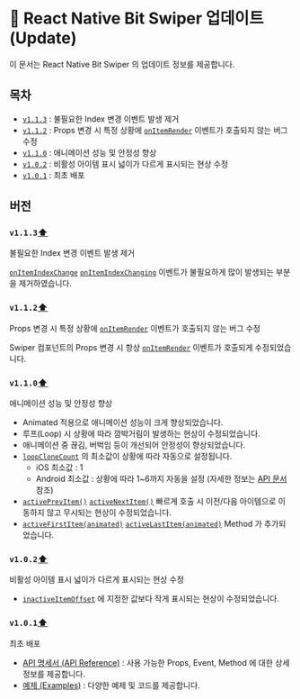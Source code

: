 # 📝 React Native Bit Swiper 업데이트 (Update)

이 문서는 React Native Bit Swiper 의 업데이트 정보를 제공합니다.

## 목차
- [`v1.1.3`](#v113) : 불필요한 Index 변경 이벤트 발생 제거
- [`v1.1.2`](#v112) : Props 변경 시 특정 상황에 [`onItemRender`](ApiReference.md#onitemrender) 이벤트가 호출되지 않는 버그 수정
- [`v1.1.0`](#v110) : 애니메이션 성능 및 안정성 향상
- [`v1.0.2`](#v102) : 비활성 아이템 표시 넓이가 다르게 표시되는 현상 수정
- [`v1.0.1`](#v101) : 최초 배포

## 버전

### `v1.1.3`[⬆](#목차)
불필요한 Index 변경 이벤트 발생 제거

[`onItemIndexChange`](ApiReference.md#onitemindexchange)
[`onItemIndexChanging`](ApiReference.md#onitemindexchanging) 이벤트가 불필요하게 많이 발생되는 부분을 제거하였습니다.

### `v1.1.2`[⬆](#목차)
Props 변경 시 특정 상황에
[`onItemRender`](ApiReference.md#onitemrender) 이벤트가 호출되지 않는 버그 수정

Swiper 컴포넌트의 Props 변경 시 항상 [`onItemRender`](ApiReference.md#onitemrender) 이벤트가 호출되게 수정되었습니다.
 
### `v1.1.0`[⬆](#목차)
애니메이션 성능 및 안정성 향상

- Animated 적용으로 애니메이션 성능이 크게 향상되었습니다.
- 루프(Loop) 시 상황에 따라 깜박거림이 발생하는 현상이 수정되었습니다.
- 애니메이션 중 끊김, 버벅임 등이 개선되어 안정성이 향상되었습니다.
- [`loopCloneCount`](ApiReference.md#loopclonecount) 의 최소값이 상황에 따라 자동으로 설정됩니다.
    - iOS 최소값 : 1
    - Android 최소값 : 상황에 따라 1~6까지 자동을 설정 (자세한 정보는 [API 문서](ApiReference.md#loopclonecount) 참조)
- [`activePrevItem()`](ApiReference.md#activeprevitemanimated)
[`activeNextItem()`](ApiReference.md#activenextitemanimated) 빠르게 호출 시 이전/다음 아이템으로 이동하지 않고 무시되는 현상이 수정되었습니다. 
- [`activeFirstItem(animated)`](ApiReference.md#activefirstitemanimated)
[`activeLastItem(animated)`](ApiReference.md#activelastitemanimated) Method 가 추가되었습니다.

### `v1.0.2`[⬆](#목차)
비활성 아이템 표시 넓이가 다르게 표시되는 현상 수정

- [`inactiveItemOffset`](ApiReference.md#inactiveitemoffset) 에 지정한 값보다 작게 표시되는 현상이 수정되었습니다.

### `v1.0.1`[⬆](#목차)
최초 배포

- [API 명세서 (API Reference)](ApiReference.md) : 사용 가능한 Props, Event, Method 에 대한 상세 정보를 제공합니다.
- [예제 (Examples)](Examples.md) : 다양한 예제 및 코드를 제공합니다.
